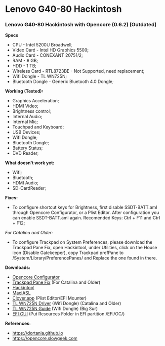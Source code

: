 # Lenovo G40-80 Hackintosh
### Lenovo G40-80 Hackintosh with Opencore (0.6.2) (Outdated)

**Specs**
* CPU - Intel 5200U Broadwell;
* Video Card - Intel HD Graphics 5500;
* Audio Card - CONEXANT 20751/2;
* RAM - 8 GB;
* HDD - 1 TB;
* Wireless Card - RTL8723BE - Not Supported, need replacement;
* Wifi Dongle - TL WN725N;
* Bluetooth Dongle - Generic Bluetooth 4.0 Dongle;

**Working (Tested):**
* Graphics Acceleration;
* HDMI Video;
* Brightness control;
* Internal Audio;
* Internal Mic;
* Touchpad and Keyboard;
* USB Devices;
* Wifi Dongle;
* Bluetooth Dongle;
* Battery Status;
* DVD Reader;

**What doesn't work yet:**
* Wifi;
* Bluetooth;
* HDMI Audio;
* SD-CardReader;

**Fixes:**
* To configure shortcut keys for Brightness, first disable SSDT-BATT.aml through Opencore Configurator, or a Plist Editor. After configuration you can enable SSDT-BATT.aml again. Recomended Keys: Ctrl + F11 and Ctrl + F12;

*For Catalina and Older:*
* To configure Trackpad on System Preferences, please download the Trackpad Pane Fix, open Hackintool, under Utilities, click on the House icon (Disable Gatekeeper), copy Trackpad.prefPane to /System/Library/PreferencePanes/ and Replace the one found in there.

**Downloads:**
* [Opencore Configurator](https://mackie100projects.altervista.org/apps/opencoreconf/download-new-build.php?version=last)
* [Trackpad Pane Fix](https://drive.google.com/file/d/1nqvFKDfDNCfYNkZnA8fWYGY5nq4Xk9dw/view?usp=sharing) (For Catalina and Older)
* [Hackintool](https://github.com/headkaze/Hackintool/releases)
* [MaciASL](https://github.com/acidanthera/MaciASL/releases)
* [Clover.app](https://github.com/CloverHackyColor/CloverBootloader/releases) (Plist Editor/EFI Mounter)
* [TL WN725N Driver](https://www.tp-link.com/br/support/download/tl-wn725n/#Driver) (Wifi Dongle) (Catalina and Older)
* [TL WN725N Guide](https://github.com/chris1111/Wireless-USB-OC-Big-Sur-Adapter) (Wifi Dongle) (Big Sur)
* [EFI GUI](https://github.com/acidanthera/OcBinaryData) (Put Resources Folder in EFI partition /EFI/OC/)


**References:**
* https://dortania.github.io
* https://opencore.slowgeek.com
